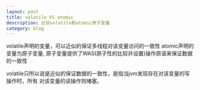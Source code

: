```yaml
---
layout: post
title: volatile VS atomic
description: 比较volatile和atomic原子变量
category: blog
---
```


volatile声明的变量，可以近似的保证多线程对该变量访问的一致性
atomic声明的变量为原子变量, 原子变量提供了WAS(原子性的比较并设置)操作原语来保证数据的一致性

volatile只所以说是近似的保证数据的一致性，是指当jvm发现存在对该变量的写操作时，所有
对该变量的读操作则堵塞。


